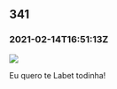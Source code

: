   

341
---

### 2021-02-14T16:51:13Z

![](https://bebiodicionario-com.s3.amazonaws.com/media/posts/202102/150574274_749543745698129_7778008113940479869_n_17866035407318354.jpg)

Eu quero te Labet todinha!

